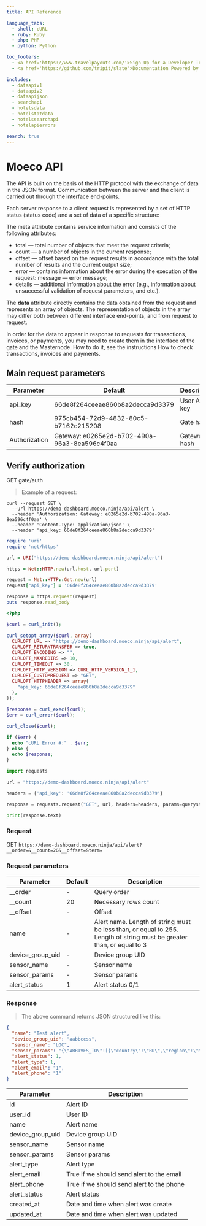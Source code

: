 ```yaml
---
title: API Reference

language_tabs:
  - shell: cURL
  - ruby: Ruby
  - php: PHP
  - python: Python

toc_footers:
  - <a href='https://www.travelpayouts.com/'>Sign Up for a Developer Token</a>
  - <a href='https://github.com/tripit/slate'>Documentation Powered by Slate</a>

includes:
  - dataapiv1
  - dataapiv2
  - dataapijson
  - searchapi
  - hotelsdata
  - hotelstatdata
  - hotelssearchapi
  - hotelapierrors

search: true
---
```


# Moeco API

The API is built on the basis of the HTTP protocol with the exchange of data in the JSON format. Communication between the server and the client is carried out through the interface end-points.

Each server response to a client request is represented by a set of HTTP status (status code) and a set of data of a specific structure:

The meta attribute contains service information and consists of the following attributes:

- total — total number of objects that meet the request criteria;
- count — a number of objects in the current response;
- offset — offset based on the request results in accordance with the total number of results and the current output size;
- error — contains information about the error during the execution of the request:
message — error message;
- details — additional information about the error (e.g., information about unsuccessful validation of request parameters, and etc.).

The **data** attribute directly contains the data obtained from the request and represents an array of objects. The representation of objects in the array may differ both between different interface end-points, and from request to request.

In order for the data to appear in response to requests for transactions, invoices, or payments, you may need to create them in the interface of the gate and the Masternode. How to do it, see the instructions How to check transactions, invoices and payments.

## Main request parameters

Parameter | Default | Description
--------- | ------- | -----------
api_key | 66de8f264ceeae860b8a2decca9d3379 | User API key
hash | 975cb454-72d9-4832-80c5-b7162c215208 | Gate hash
Authorization | Gateway: e0265e2d-b702-490a-96a3-8ea596c4f0aa | Gateway hash

## Verify authorization

GET gate/auth

> Example of a request:

```shell
curl --request GET \
  --url https://demo-dashboard.moeco.ninja/api/alert \
  --header 'Authorization: Gateway: e0265e2d-b702-490a-96a3-8ea596c4f0aa' \
  --header 'Content-Type: application/json' \
  --header 'api_key: 66de8f264ceeae860b8a2decca9d3379'
```

```ruby
require 'uri'
require 'net/https'

url = URI("https://demo-dashboard.moeco.ninja/api/alert")

https = Net::HTTP.new(url.host, url.port)

request = Net::HTTP::Get.new(url)
request["api_key"] = '66de8f264ceeae860b8a2decca9d3379'

response = https.request(request)
puts response.read_body
```

```php
<?php

$curl = curl_init();

curl_setopt_array($curl, array(
  CURLOPT_URL => "https://demo-dashboard.moeco.ninja/api/alert",
  CURLOPT_RETURNTRANSFER => true,
  CURLOPT_ENCODING => "",
  CURLOPT_MAXREDIRS => 10,
  CURLOPT_TIMEOUT => 30,
  CURLOPT_HTTP_VERSION => CURL_HTTP_VERSION_1_1,
  CURLOPT_CUSTOMREQUEST => "GET",
  CURLOPT_HTTPHEADER => array(
    "api_key: 66de8f264ceeae860b8a2decca9d3379"
  ),
));

$response = curl_exec($curl);
$err = curl_error($curl);

curl_close($curl);

if ($err) {
  echo "cURL Error #:" . $err;
} else {
  echo $response;
}
```

```python
import requests

url = "https://demo-dashboard.moeco.ninja/api/alert"

headers = {'api_key': '66de8f264ceeae860b8a2decca9d3379'}

response = requests.request("GET", url, headers=headers, params=querystring)

print(response.text)
```

### Request

GET `https://demo-dashboard.moeco.ninja/api/alert?__order=&__count=20&__offset=&term=`

### Request parameters

Parameter | Default | Description
--------- | ------- | -----------
__order | - | Query order
__count | 20 | Necessary rows count
__offset | - | Offset
name | - | Alert name. Length of string must be less than, or equal to 255. Length of string must be greater than, or equal to 3
device_group_uid | - | Device group UID
sensor_name | - | Sensor name
sensor_params | - | Sensor params
alert_status | 1 | Alert status 0/1


### Response

> The above command returns JSON structured like this:

```json
{
  "name": "Test alert",
  "device_group_uid": "aabbccss",
  "sensor_name": "LOC",
  "sensor_params": "{\"ARRIVES_TO\":[{\"country\":\"RU\",\"region\":\"Moscow\"}]}",
  "alert_status": 1,
  "alert_type": 1,
  "alert_email": "1",
  "alert_phone": "1"
}
```

Parameter |Description
--------- | -----------
 id | Alert ID
 user_id | User ID
 name | Alert name
 device_group_uid | Device group UID
 sensor_name | Sensor name
 sensor_params | Sensor params
 alert_type | Alert type
 alert_email | True if we should send alert to the email
 alert_phone |  True if we should send alert to the phone
 alert_status | Alert status
 created_at | Date and time when alert was create
 updated_at | Date and time when alert was updated

